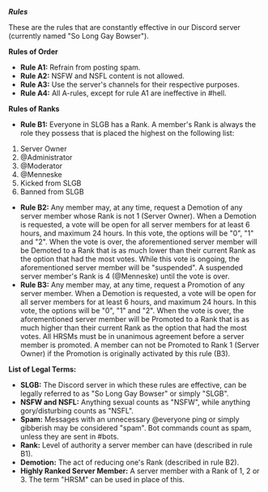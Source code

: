 ***__Rules__***

These are the rules that are constantly effective in our Discord server (currently named "So Long Gay Bowser"). 

__**Rules of Order**__
- **Rule A1:**
Refrain from posting spam.
- **Rule A2:**
NSFW and NSFL content is not allowed. 
- **Rule A3:**
Use the server's channels for their respective purposes. 
- **Rule A4:**
All A-rules, except for rule A1 are ineffective in #hell. 

__**Rules of Ranks**__ 
- **Rule B1:**
Everyone in SLGB has a Rank. A member's Rank is always the role they possess that is placed the highest on the following list: 
1. Server Owner
2. @Administrator
3. @Moderator
4. @Menneske
5. Kicked from SLGB
6. Banned from SLGB
- **Rule B2:**
Any member may, at any time, request a Demotion of any server member whose Rank is not 1 (Server Owner). When a Demotion is requested, a vote will be open for all server members for at least 6 hours, and maximum 24 hours. 
In this vote, the options will be "0", "1" and "2". 
When the vote is over, the aforementioned server member will be Demoted to a Rank that is as much lower than their current Rank as the option that had the most votes.
While this vote is ongoing, the aforementioned server member will be "suspended". A suspended server member's Rank is 4 (@Menneske) until the vote is over.
- **Rule B3:** 
Any member may, at any time, request a Promotion of any server member. When a Demotion is requested, a vote will be open for all server members for at least 6 hours, and maximum 24 hours. 
In this vote, the options will be "0", "1" and "2". 
When the vote is over, the aforementioned server member will be Promoted to a Rank that is as much higher than their current Rank as the option that had the most votes. 
All HRSMs must be in unanimous agreement before a server member is promoted. 
A member can not be Promoted to Rank 1 (Server Owner) if the Promotion is originally activated by this rule (B3). 

__**List of Legal Terms:**__ 
- **SLGB:**
The Discord server in which these rules are effective, can be legally referred to as "So Long Gay Bowser" or simply "SLGB". 
- **NSFW and NSFL:**
Anything sexual counts as "NSFW", while anything gory/disturbing counts as "NSFL". 
- **Spam:**
Messages with an unnecessary @everyone ping or simply gibberish may be considered "spam". Bot commands count as spam, unless they are sent in #bots.
- **Rank:**
Level of authority a server member can have (described in rule B1).
- **Demotion:**
The act of reducing one's Rank (described in rule B2). 
- **Highly Ranked Server Member:**
A server member with a Rank of 1, 2 or 3. The term "HRSM" can be used in place of this. 
